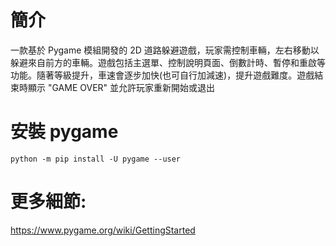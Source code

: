 # 簡介
一款基於 Pygame 模組開發的 2D 道路躲避遊戲，玩家需控制車輛，左右移動以躲避來自前方的車輛。遊戲包括主選單、控制說明頁面、倒數計時、暫停和重啟等功能。隨著等級提升，車速會逐步加快(也可自行加減速)，提升遊戲難度。遊戲結束時顯示 "GAME OVER" 並允許玩家重新開始或退出
# 安裝 pygame
```
python -m pip install -U pygame --user
```

# 更多細節:
https://www.pygame.org/wiki/GettingStarted

